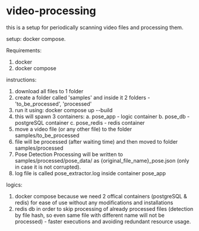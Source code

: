# video-processing
this is a setup for periodically scanning video files and processing them.

setup: docker compose.

Requirements:
1. docker
2. docker compose

instructions:
1. download all files to 1 folder
2. create a folder called 'samples' and inside it 2 folders - 'to_be_processed', 'processed'
3. run it using: docker compose up --build
4. this will spawn 3 containers:
  a. pose_app - logic container
  b. pose_db - postgreSQL container
  c. pose_redis - redis container
5. move a video file (or any other file) to the folder samples/to_be_processed
6. file will be processed (after waiting time) and then moved to folder samples/processed
7. Pose Detection Processing will be written to samples/processed/pose_data/ as {original_file_name}_pose.json (only in case it is not corrupted).
8. log file is called pose_extractor.log inside container pose_app

logics:
1. docker compose because we need 2 offical containers (postgreSQL & redis) for ease of use without any modifications and installations
2. redis db in order to skip processing of already processed files (detection by file hash, so even same file with different name will not be processed) - faster executions and avoiding redundant resource usage.
